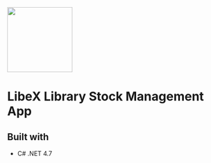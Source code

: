 <img src="Libex/Resources/appIcon.ico" width="150" height="150">

# LibeX Library Stock Management App
## Built with 
- C# .NET 4.7
